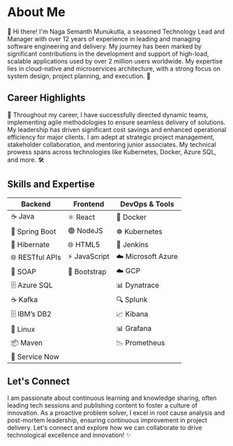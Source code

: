 # About Me

👋 Hi there! I'm Naga Semanth Munukutla, a seasoned Technology Lead and Manager with over 12 years of experience in leading and managing software engineering and delivery. My journey has been marked by significant contributions in the development and support of high-load, scalable applications used by over 2 million users worldwide. My expertise lies in cloud-native and microservices architecture, with a strong focus on system design, project planning, and execution. 🚀

## Career Highlights

🌟 Throughout my career, I have successfully directed dynamic teams, implementing agile methodologies to ensure seamless delivery of solutions. My leadership has driven significant cost savings and enhanced operational efficiency for major clients. I am adept at strategic project management, stakeholder collaboration, and mentoring junior associates. My technical prowess spans across technologies like Kubernetes, Docker, Azure SQL, and more. 🛠️

## Skills and Expertise

| **Backend**           | **Frontend**        | **DevOps & Tools**            |
|-----------------------|---------------------|-------------------------------|
| ☕ Java                | ⚛️ React            | 🐳 Docker                     |
| 🌱 Spring Boot        | 🟢 NodeJS           | ☸️ Kubernetes                 |
| 🐍 Hibernate          | 🌐 HTML5            | 🔧 Jenkins                    |
| 🌐 RESTful APIs       | ⚡ JavaScript       | ☁️ Microsoft Azure            |
| 🧼 SOAP               | 🎨 Bootstrap        | ☁️ GCP                        |
| 🗄️ Azure SQL          |                     | 📊 Dynatrace                  |
| ☕ Kafka               |                     | 🔍 Splunk                     |
| 🗄️ IBM’s DB2          |                     | 📈 Kibana                     |
| 🐧 Linux              |                     | 📊 Grafana                    |
| 📦 Maven              |                     | 📉 Prometheus                 |
| 📝 Service Now        |                     |                              |

## Let's Connect

I am passionate about continuous learning and knowledge sharing, often leading tech sessions and publishing content to foster a culture of innovation. As a proactive problem solver, I excel in root cause analysis and post-mortem leadership, ensuring continuous improvement in project delivery. Let's connect and explore how we can collaborate to drive technological excellence and innovation! ✨


<!--
**semanth/semanth** is a ✨ _special_ ✨ repository because its `README.md` (this file) appears on your GitHub profile.

Here are some ideas to get you started:

- 🔭 I’m currently working on ...
- 🌱 I’m currently learning ...
- 👯 I’m looking to collaborate on ...
- 🤔 I’m looking for help with ...
- 💬 Ask me about ...
- 📫 How to reach me: ...
- 😄 Pronouns: ...
- ⚡ Fun fact: ...
-->

